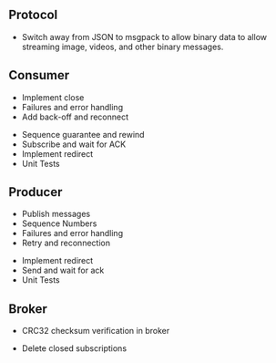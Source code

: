 ## Protocol
- Switch away from JSON to msgpack to allow binary data to allow streaming
  image, videos, and other binary messages.

## Consumer
+ Implement close
+ Failures and error handling
+ Add back-off and reconnect
- Sequence guarantee and rewind
- Subscribe and wait for ACK
- Implement redirect
- Unit Tests

## Producer
+ Publish messages
+ Sequence Numbers
+ Failures and error handling
+ Retry and reconnection
- Implement redirect
- Send and wait for ack
- Unit Tests

## Broker
- CRC32 checksum verification in broker
+ Delete closed subscriptions
